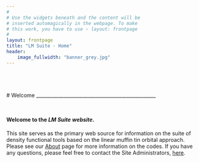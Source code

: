 ```yaml
---
#
# Use the widgets beneath and the content will be
# inserted automagically in the webpage. To make
# this work, you have to use › layout: frontpage
#
layout: frontpage
title: "LM Suite - Home"
header:
    image_fullwidth: "banner_grey.jpg"
---
```


<hr style="height:10pt; visibility:hidden;" />
<hr style="height:10pt; visibility:hidden;" />
# Welcome
_________________________________________________
<hr style="height:10pt; visibility:hidden;" />

#### Welcome to the *LM Suite website*.
This site serves as the primary web source for information on the suite of density functional tools based on the linear
muffin tin orbital approach. Please see our [About](/about/) page for more information on the codes. If you have any questions,
please feel free to contact the Site Administrators, <a href="mailto:help.lmto@gmail.com">here</a>.
